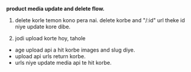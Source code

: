 **product media update and delete flow.**

1. delete korle temon kono pera nai. delete korbe and "/:id" url theke id niye update kore dibe.

2. jodi upload korte hoy, tahole

- age upload api a hit korbe images and slug diye.
- upload api urls return korbe.
- urls niye update media api te hit korbe.
